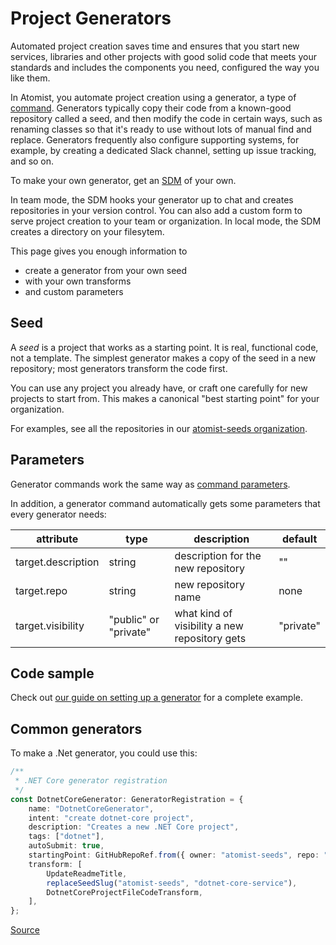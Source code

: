 # Project Generators

Automated project creation saves time and ensures that you start new services,
libraries and other projects with good solid code that meets your standards
and includes the components you need, configured the way you like them.

In Atomist, you automate project creation using a generator, a type of [command][].
Generators typically copy their code from a known-good repository called a seed,
and then modify the code in certain ways, such as renaming classes so that it's
ready to use without lots of manual find and replace. Generators frequently also
configure supporting systems, for example, by creating a dedicated
Slack channel, setting up issue tracking, and so on.

To make your own generator, get an [SDM][sdm-project] of your own.

In team mode, the SDM hooks your generator up to chat and creates repositories
in your version control. You can also add a custom form to serve project creation
to your team or organization.  In local mode, the SDM creates a directory on your filesytem.

This page gives you enough information to

* create a generator from your own seed
* with your own transforms
* and custom parameters

[sdm-project]: sdm.md (Atomist SDM Project)
[command]: commands.md (Atomist SDM Commands)

## Seed

A _seed_ is a project that works as a starting point. It is real, functional code, not a
template. The simplest generator makes a copy of the seed in a new repository;
most generators transform the code first.

You can use any project you already have, or craft one carefully for new projects to start
from. This makes a canonical "best starting point" for your organization.

For examples, see all the repositories in our [atomist-seeds organization](https://github.com/atomist-seeds).

## Parameters

Generator commands work the same way as [command parameters](commands.md#command-parameters).

In addition, a generator command automatically gets some parameters that every generator needs:

| attribute    |  type  | description | default |
| -------------| ------ | ----------- | ------- |
| target.description | string | description for the new repository | "" |
| target.repo | string | new repository name | none |
| target.visibility | "public" or "private" | what kind of visibility a new repository gets | "private" |

[apidoc-generator-registration]: https://atomist.github.io/sdm/interfaces/_api_registration_generatorregistration_.generatorregistration.html (API Doc for GeneratorRegistration)

## Code sample

Check out [our guide on setting up a generator](/developer/setting-up-generator/) for a complete example.

## Common generators

To make a .Net generator, you could use this:

<!-- atomist:code-snippet:start=lib/sdm/dotnetCore.ts#dotnetGenerator -->
```typescript
/**
 * .NET Core generator registration
 */
const DotnetCoreGenerator: GeneratorRegistration = {
    name: "DotnetCoreGenerator",
    intent: "create dotnet-core project",
    description: "Creates a new .NET Core project",
    tags: ["dotnet"],
    autoSubmit: true,
    startingPoint: GitHubRepoRef.from({ owner: "atomist-seeds", repo: "dotnet-core-service", branch: "master" }),
    transform: [
        UpdateReadmeTitle,
        replaceSeedSlug("atomist-seeds", "dotnet-core-service"),
        DotnetCoreProjectFileCodeTransform,
    ],
};
```
<!-- atomist:docs-sdm:codeSnippetInline: Snippet 'dotnetGenerator' found in https://raw.githubusercontent.com/atomist/samples/master/lib/sdm/dotnetCore.ts -->
<div class="sample-code"><a href="https://github.com/atomist/samples/tree/master/lib/sdm/dotnetCore.ts#L69-L84" target="_blank">Source</a></div>
<!-- atomist:code-snippet:end -->
